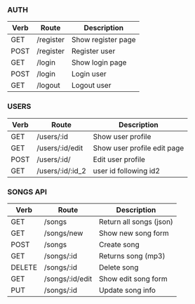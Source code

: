 ### AUTH

| Verb           | Route            | Description     
| -------------- | ---------------- | --------------------
| GET            | /register        | Show register page
| POST           | /register        | Register user
| GET            | /login           | Show login page  
| POST           | /login           | Login user
| GET            | /logout          | Logout user


### USERS

| Verb           | Route            | Description     
| -------------- | ---------------- | --------------------
| GET            | /users/:id       | Show user profile
| GET            | /users/:id/edit  | Show user profile edit page
| POST           | /users/:id/      | Edit user profile
| GET            | /users/:id/:id_2 | user id following id2


### SONGS API

| Verb           | Route            | Description     
| -------------- | ---------------- | --------------------
| GET            | /songs           | Return all songs (json)
| GET            | /songs/new       | Show new song form
| POST           | /songs           | Create song
| GET            | /songs/:id       | Returns song (mp3)
| DELETE         | /songs/:id       | Delete song
| GET            | /songs/:id/edit  | Show edit song form
| PUT            | /songs/:id       | Update song info